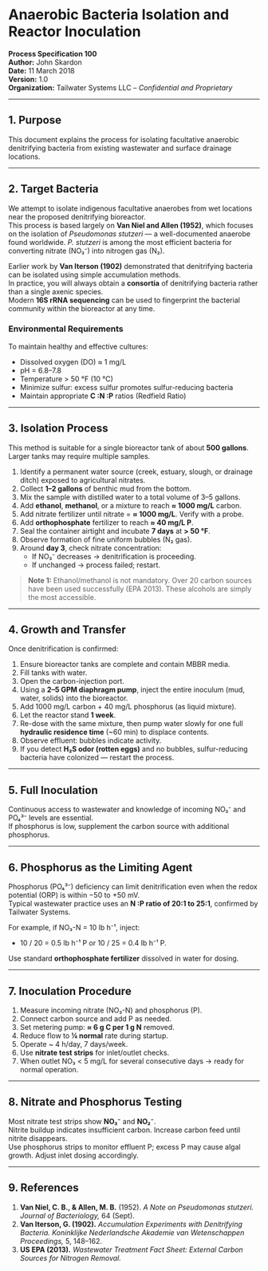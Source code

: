 # Anaerobic Bacteria Isolation and Reactor Inoculation  
**Process Specification 100**  
**Author:** John Skardon  
**Date:** 11 March 2018  
**Version:** 1.0  
**Organization:** Tailwater Systems LLC – *Confidential and Proprietary*  

---

## 1. Purpose  
This document explains the process for isolating facultative anaerobic denitrifying bacteria from existing wastewater and surface drainage locations.

---

## 2. Target Bacteria  
We attempt to isolate indigenous facultative anaerobes from wet locations near the proposed denitrifying bioreactor.  
This process is based largely on **Van Niel and Allen (1952)**, which focuses on the isolation of *Pseudomonas stutzeri* — a well-documented anaerobe found worldwide. *P. stutzeri* is among the most efficient bacteria for converting nitrate (NO₃⁻) into nitrogen gas (N₂).

Earlier work by **Van Iterson (1902)** demonstrated that denitrifying bacteria can be isolated using simple accumulation methods.  
In practice, you will always obtain a **consortia** of denitrifying bacteria rather than a single axenic species.  
Modern **16S rRNA sequencing** can be used to fingerprint the bacterial community within the bioreactor at any time.

### Environmental Requirements  
To maintain healthy and effective cultures:

- Dissolved oxygen (DO) ≈ 1 mg/L  
- pH = 6.8–7.8  
- Temperature > 50 °F (10 °C)  
- Minimize sulfur: excess sulfur promotes sulfur-reducing bacteria  
- Maintain appropriate **C :N :P** ratios (Redfield Ratio)

---

## 3. Isolation Process  

This method is suitable for a single bioreactor tank of about **500 gallons**. Larger tanks may require multiple samples.

1. Identify a permanent water source (creek, estuary, slough, or drainage ditch) exposed to agricultural nitrates.  
2. Collect **1–2 gallons** of benthic mud from the bottom.  
3. Mix the sample with distilled water to a total volume of 3–5 gallons.  
4. Add **ethanol**, **methanol**, or a mixture to reach **≈ 1000 mg/L** carbon.  
5. Add nitrate fertilizer until nitrate = **≈ 1000 mg/L**. Verify with a probe.  
6. Add **orthophosphate** fertilizer to reach **≈ 40 mg/L P**.  
7. Seal the container airtight and incubate **7 days** at **> 50 °F**.  
8. Observe formation of fine uniform bubbles (N₂ gas).  
9. Around **day 3**, check nitrate concentration:  
   - If NO₃⁻ decreases → denitrification is proceeding.  
   - If unchanged → process failed; restart.

> **Note 1:** Ethanol/methanol is not mandatory. Over 20 carbon sources have been used successfully (EPA 2013). These alcohols are simply the most accessible.

---

## 4. Growth and Transfer  

Once denitrification is confirmed:

1. Ensure bioreactor tanks are complete and contain MBBR media.  
2. Fill tanks with water.  
3. Open the carbon-injection port.  
4. Using a **2–5 GPM diaphragm pump**, inject the entire inoculum (mud, water, solids) into the bioreactor.  
5. Add 1000 mg/L carbon + 40 mg/L phosphorus (as liquid mixture).  
6. Let the reactor stand **1 week**.  
7. Re-dose with the same mixture, then pump water slowly for one full **hydraulic residence time** (~60 min) to displace contents.  
8. Observe effluent: bubbles indicate activity.  
9. If you detect **H₂S odor (rotten eggs)** and no bubbles, sulfur-reducing bacteria have colonized — restart the process.

---

## 5. Full Inoculation  

Continuous access to wastewater and knowledge of incoming NO₃⁻ and PO₄³⁻ levels are essential.  
If phosphorus is low, supplement the carbon source with additional phosphorus.

---

## 6. Phosphorus as the Limiting Agent  

Phosphorus (PO₄³⁻) deficiency can limit denitrification even when the redox potential (ORP) is within −50 to +50 mV.  
Typical wastewater practice uses an **N :P ratio of 20:1 to 25:1**, confirmed by Tailwater Systems.

For example, if NO₃-N = 10 lb h⁻¹, inject:

- 10 / 20 = 0.5 lb h⁻¹ P  or  10 / 25 = 0.4 lb h⁻¹ P.  

Use standard **orthophosphate fertilizer** dissolved in water for dosing.

---

## 7. Inoculation Procedure  

1. Measure incoming nitrate (NO₃-N) and phosphorus (P).  
2. Connect carbon source and add P as needed.  
3. Set metering pump: **≈ 6 g C per 1 g N** removed.  
4. Reduce flow to **¼ normal** rate during startup.  
5. Operate ~ 4 h/day, 7 days/week.  
6. Use **nitrate test strips** for inlet/outlet checks.  
7. When outlet NO₃ < 5 mg/L for several consecutive days → ready for normal operation.

---

## 8. Nitrate and Phosphorus Testing  

Most nitrate test strips show **NO₃⁻** and **NO₂⁻**.  
Nitrite buildup indicates insufficient carbon. Increase carbon feed until nitrite disappears.  
Use phosphorus strips to monitor effluent P; excess P may cause algal growth. Adjust inlet dosing accordingly.

---

## 9. References  

1. **Van Niel, C. B., & Allen, M. B.** (1952). *A Note on Pseudomonas stutzeri.* *Journal of Bacteriology,* 64 (Sept).  
2. **Van Iterson, G. (1902).** *Accumulation Experiments with Denitrifying Bacteria.* *Koninklijke Nederlandsche Akademie van Wetenschappen Proceedings,* 5, 148–162.  
3. **US EPA (2013).** *Wastewater Treatment Fact Sheet: External Carbon Sources for Nitrogen Removal.*

